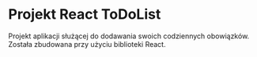 # Projekt React ToDoList
Projekt aplikacji służącej do dodawania swoich codziennych obowiązków. Została zbudowana przy użyciu biblioteki React.
